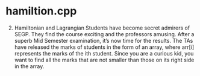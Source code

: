 # hamiltion.cpp
2. Hamiltonian and Lagrangian Students have become secret admirers of SEGP. They find the course exciting and the professors amusing. After a superb Mid Semester examination, it’s now time for the results. The TAs have released the marks of students in the form of an array, where arr[i] represents the marks of the ith student.  Since you are a curious kid, you want to find all the marks that are not smaller than those on its right side in the array. 
